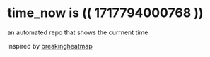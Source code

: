 # time_now is (( 1717794000768 ))

an automated repo that shows the currnent time

inspired by [breakingheatmap](https://github.com/breakingheatmap/breakingheatmap)